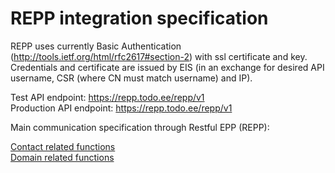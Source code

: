 # REPP integration specification

REPP uses currently Basic Authentication (http://tools.ietf.org/html/rfc2617#section-2) with ssl certificate and key.
Credentials and certificate are issued by EIS (in an exchange for desired API username, CSR (where CN must match username) and IP).

Test API endpoint: https://repp.todo.ee/repp/v1  
Production API endpoint: https://repp.todo.ee/repp/v1

Main communication specification through Restful EPP (REPP):

[Contact related functions](repp/v1/contact.md)  
[Domain related functions](repp/v1/domain.md)
